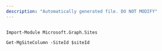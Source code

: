```yaml
---
description: "Automatically generated file. DO NOT MODIFY"
---
```


```powershellv2

Import-Module Microsoft.Graph.Sites

Get-MgSiteColumn -SiteId $siteId

```